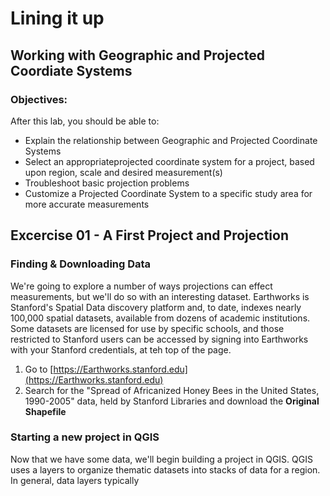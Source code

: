 # Lining it up
## Working with Geographic and Projected Coordiate Systems

### Objectives:  

After this lab, you should be able to:

* Explain the relationship  between Geographic and Projected Coordinate Systems
* Select an appropriateprojected coordinate system for a project, based upon region, scale and desired measurement(s)
* Troubleshoot basic projection problems
* Customize a Projected Coordinate System to a specific study area for more accurate measurements



## Excercise 01 - A First Project and Projection   

### Finding & Downloading Data

We're going to explore a number of ways projections can effect measurements, but we'll do so with an interesting dataset. Earthworks is Stanford's Spatial Data discovery platform and, to date, indexes nearly 100,000 spatial datasets, available from dozens of academic institutions. Some datasets are licensed for use by specific schools, and those restricted to Stanford users can be accessed by signing into Earthworks with your Stanford credentials, at teh top of the page.

1. Go to [https://Earthworks.stanford.edu](https://Earthworks.stanford.edu)
2. Search for the "Spread of Africanized Honey Bees in the United States, 1990-2005" data, held by Stanford Libraries and download the **Original Shapefile**

### Starting a new project in QGIS

Now that we have some data, we'll begin building a project in QGIS. QGIS uses a layers to organize thematic datasets into stacks of data for a region. In general, data layers typically
